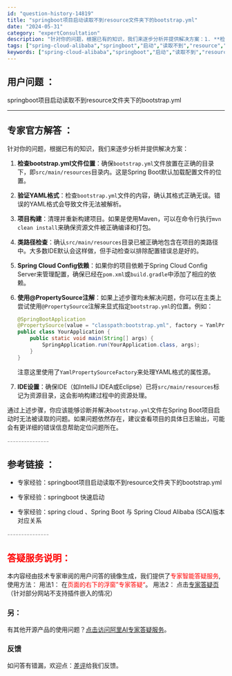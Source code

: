 ```yaml
---
id: "question-history-14819"
title: "springboot项目启动读取不到resource文件夹下的bootstrap.yml"
date: "2024-05-31"
category: "expertConsultation"
description: "针对你的问题，根据已有的知识，我们来逐步分析并提供解决方案：1. **检查bootstrap.yml文件位置**：确保`bootstrap.yml`文件放置在正确的目录下，即`src/main/resources`目录内。这是Spring Boot默认加载配置文件的位置。2. **验证YAML格式*"
tags: ["spring-cloud-alibaba","springboot","启动","读取不到","resource","bootstrapyml"]
keywords: ["spring-cloud-alibaba","springboot","启动","读取不到","resource","bootstrapyml"]
---
```


## 用户问题 ： 
 springboot项目启动读取不到resource文件夹下的bootstrap.yml  

---------------
## 专家官方解答 ：

针对你的问题，根据已有的知识，我们来逐步分析并提供解决方案：

1. **检查bootstrap.yml文件位置**：确保`bootstrap.yml`文件放置在正确的目录下，即`src/main/resources`目录内。这是Spring Boot默认加载配置文件的位置。

2. **验证YAML格式**：检查`bootstrap.yml`文件的内容，确认其格式正确无误。错误的YAML格式会导致文件无法被解析。

3. **项目构建**：清理并重新构建项目。如果是使用Maven，可以在命令行执行`mvn clean install`来确保资源文件被正确编译和打包。

4. **类路径检查**：确认`src/main/resources`目录已被正确地包含在项目的类路径中。大多数IDE默认会这样做，但手动检查以排除配置错误总是好的。

5. **Spring Cloud Config依赖**：如果你的项目依赖于Spring Cloud Config Server来管理配置，确保已经在`pom.xml`或`build.gradle`中添加了相应的依赖。

6. **使用@PropertySource注解**：如果上述步骤均未解决问题，你可以在主类上尝试使用`@PropertySource`注解来显式指定`bootstrap.yml`的位置。例如：
   ```java
   @SpringBootApplication
   @PropertySource(value = "classpath:bootstrap.yml", factory = YamlPropertySourceFactory.class)
   public class YourApplication {
       public static void main(String[] args) {
           SpringApplication.run(YourApplication.class, args);
       }
   }
   ```
   注意这里使用了`YamlPropertySourceFactory`来处理YAML格式的属性源。

7. **IDE设置**：确保IDE（如IntelliJ IDEA或Eclipse）已将`src/main/resources`标记为资源目录，这会影响构建过程中的资源处理。

通过上述步骤，你应该能够诊断并解决`bootstrap.yml`文件在Spring Boot项目启动时无法被读取的问题。如果问题依然存在，建议查看项目的具体日志输出，可能会有更详细的错误信息帮助定位问题所在。


<font color="#949494">---------------</font> 


## 参考链接 ：

* 专家经验：springboot项目启动读取不到resource文件夹下的bootstrap.yml 
 
 * 专家经验：springboot 快速启动 
 
 * 专家经验：spring cloud 、Spring Boot 与 Spring Cloud Alibaba (SCA)版本对应关系 


 <font color="#949494">---------------</font> 
 


## <font color="#FF0000">答疑服务说明：</font> 

本内容经由技术专家审阅的用户问答的镜像生成，我们提供了<font color="#FF0000">专家智能答疑服务</font>,使用方法：
用法1： 在<font color="#FF0000">页面的右下的浮窗”专家答疑“</font>。
用法2： 点击[专家答疑页](https://answer.opensource.alibaba.com/docs/intro)（针对部分网站不支持插件嵌入的情况）
### 另：


有其他开源产品的使用问题？[点击访问阿里AI专家答疑服务](https://answer.opensource.alibaba.com/docs/intro)。
### 反馈
如问答有错漏，欢迎点：[差评](https://ai.nacos.io/user/feedbackByEnhancerGradePOJOID?enhancerGradePOJOId=14820)给我们反馈。
